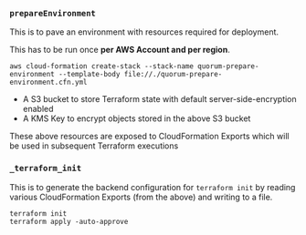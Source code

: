 ### `prepareEnvironment`

This is to pave an environment with resources required for deployment. 

This has to be run once **per AWS Account and per region**.

```
aws cloud-formation create-stack --stack-name quorum-prepare-environment --template-body file://./quorum-prepare-environment.cfn.yml
```

* A S3 bucket to store Terraform state with default server-side-encryption enabled
* A KMS Key to encrypt objects stored in the above S3 bucket

These above resources are exposed to CloudFormation Exports which will be used in subsequent Terraform executions

### `_terraform_init`

This is to generate the backend configuration for `terraform init` by reading various CloudFormation Exports (from the above) and writing to a file.

```
terraform init
terraform apply -auto-approve
```
